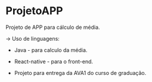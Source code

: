 # ProjetoAPP
Projeto de APP para cálculo de média.

-> Uso de linguagens:

- Java - para calculo da média.
- React-native - para o front-end.

- Projeto para entrega da AVA1 do curso de graduação.

